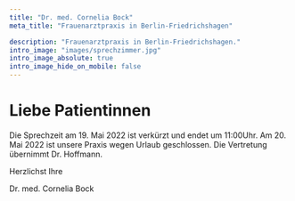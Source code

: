 ```yaml
---
title: "Dr. med. Cornelia Bock"
meta_title: "Frauenarztpraxis in Berlin-Friedrichshagen"

description: "Frauenarztpraxis in Berlin-Friedrichshagen."
intro_image: "images/sprechzimmer.jpg"
intro_image_absolute: true
intro_image_hide_on_mobile: false
---
```


# Liebe Patientinnen

Die Sprechzeit am 19. Mai 2022 ist verkürzt und endet um
11:00Uhr. Am 20. Mai 2022 ist unsere Praxis wegen Urlaub
geschlossen. Die Vertretung übernimmt Dr. Hoffmann.

Herzlichst Ihre

Dr. med. Cornelia Bock
 
